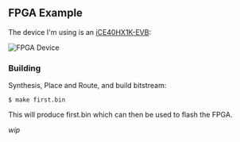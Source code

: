 ## FPGA Example
The device I'm using is an
[iCE40HX1K-EVB](https://www.olimex.com/wiki/ICE40HX1K-EVB):

![FPGA Device](./doc/img/ice40hx8k.jpg "FPGA Device")


### Building
Synthesis, Place and Route, and build bitstream:
```console
$ make first.bin
```
This will produce first.bin which can then be used to flash the FPGA.

_wip_
